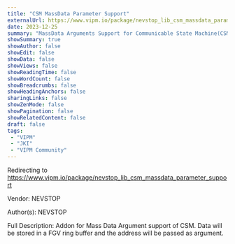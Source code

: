 ```yaml
---
title: "CSM MassData Parameter Support"
externalUrl: https://www.vipm.io/package/nevstop_lib_csm_massdata_parameter_support
date: 2023-12-25
summary: "MassData Arguments Support for Communicable State Machine(CSM)"
showSummary: true
showAuthor: false
showEdit: false
showData: false
showViews: false
showReadingTime: false
showWordCount: false
showBreadcrumbs: false
showHeadingAnchors: false
sharingLinks: false
showZenMode: false
showPagination: false
showRelatedContent: false
draft: false
tags:
 - "VIPM"
 - "JKI"
 - "VIPM Community"
---
```


Redirecting to https://www.vipm.io/package/nevstop_lib_csm_massdata_parameter_support

Vendor: NEVSTOP

Author(s): NEVSTOP
 
Full Description:
Addon for Mass Data Argument support of CSM. Data will be stored in a FGV ring buffer and the address will be passed as argument.